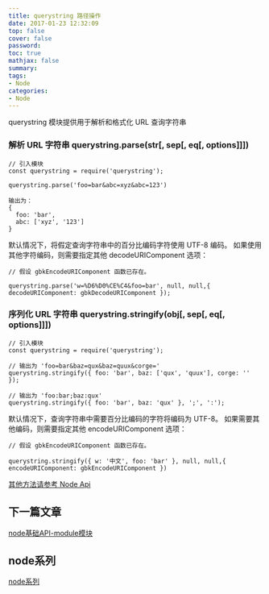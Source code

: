 ```yaml
---
title: querystring 路径操作 
date: 2017-01-23 12:32:09
top: false
cover: false
password:
toc: true
mathjax: false
summary: 
tags:
- Node
categories:
- Node
---
```


querystring 模块提供用于解析和格式化 URL 查询字符串<br/>

### 解析 URL 字符串 querystring.parse(str[, sep[, eq[, options]]]) <br/>
```
// 引入模块
const querystring = require('querystring');

querystring.parse('foo=bar&abc=xyz&abc=123')

输出为：
{
  foo: 'bar',
  abc: ['xyz', '123']
}
```

默认情况下，将假定查询字符串中的百分比编码字符使用 UTF-8 编码。 如果使用其他字符编码，则需要指定其他 decodeURIComponent 选项：<br/>

```
// 假设 gbkEncodeURIComponent 函数已存在。

querystring.parse('w=%D6%D0%CE%C4&foo=bar', null, null,{ decodeURIComponent: gbkDecodeURIComponent });
```


### 序列化 URL 字符串 querystring.stringify(obj[, sep[, eq[, options]]]) <br/>

```
// 引入模块
const querystring = require('querystring');

// 输出为 'foo=bar&baz=qux&baz=quux&corge='
querystring.stringify({ foo: 'bar', baz: ['qux', 'quux'], corge: '' });

// 输出为 'foo:bar;baz:qux'
querystring.stringify({ foo: 'bar', baz: 'qux' }, ';', ':');
```

默认情况下，查询字符串中需要百分比编码的字符将编码为 UTF-8。 如果需要其他编码，则需要指定其他 encodeURIComponent 选项：

```
// 假设 gbkEncodeURIComponent 函数已存在。

querystring.stringify({ w: '中文', foo: 'bar' }, null, null,{ encodeURIComponent: gbkEncodeURIComponent })
```



<a href="https://nodejs.org/docs/latest-v9.x/api/querystring.html">其他方法请参考 Node Api </a><br/>



## 下一篇文章
<a href='https://github.com/MarsPen/-notes-summary/blob/master/node/module.md'>node基础API-module模块</a>

## node系列
<a href='https://github.com/MarsPen/-notes-summary/blob/master/node/index.md'>node系列</a>
